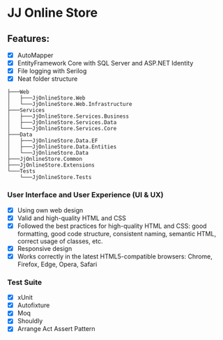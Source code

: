 # JJ Online Store


## Features:
- [x] AutoMapper
- [x] EntityFramework Core with SQL Server and ASP.NET Identity
- [x] File logging with Serilog
- [x] Neat folder structure

```
├───Web
│   ├───JjOnlineStore.Web
│   └───JjOnlineStore.Web.Infrastructure
├───Services
│   ├───JjOnlineStore.Services.Business
│   ├───JjOnlineStore.Services.Data
│   └───JjOnlineStore.Services.Core
├───Data
│   ├───JjOnlineStore.Data.EF
│   ├───JjOnlineStore.Data.Entities
│   └───JjOnlineStore.Data
├───JjOnlineStore.Common
├───JjOnlineStore.Extensions
└───Tests
    └───JjOnlineStore.Tests
```

### User Interface and User Experience (UI & UX)
- [x] Using own web design 
- [x] Valid and high-quality HTML and CSS
- [x] Followed the best practices for high-quality HTML and CSS: good formatting, good code structure, consistent naming, semantic HTML, correct usage of classes, etc.
- [x] Responsive design 
- [x] Works correctly in the latest HTML5-compatible browsers: Chrome, Firefox, Edge, Opera, Safari 

### Test Suite
- [x] xUnit
- [x] Autofixture
- [x] Moq
- [x] Shouldly
- [x] Arrange Act Assert Pattern

